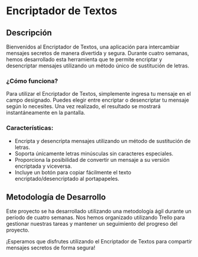 # Encriptador de Textos

## Descripción

Bienvenidos al Encriptador de Textos, una aplicación para intercambiar mensajes secretos de manera divertida y segura. Durante cuatro semanas, hemos desarrollado esta herramienta que te permite encriptar y desencriptar mensajes utilizando un método único de sustitución de letras.

### ¿Cómo funciona?

Para utilizar el Encriptador de Textos, simplemente ingresa tu mensaje en el campo designado. Puedes elegir entre encriptar o desencriptar tu mensaje según lo necesites. Una vez realizado, el resultado se mostrará instantáneamente en la pantalla.

### Características:

- Encripta y desencripta mensajes utilizando un método de sustitución de letras.
- Soporta únicamente letras minúsculas sin caracteres especiales.
- Proporciona la posibilidad de convertir un mensaje a su versión encriptada y viceversa.
- Incluye un botón para copiar fácilmente el texto encriptado/desencriptado al portapapeles.

## Metodología de Desarrollo

Este proyecto se ha desarrollado utilizando una metodología ágil durante un período de cuatro semanas. Nos hemos organizado utilizando Trello para gestionar nuestras tareas y mantener un seguimiento del progreso del proyecto.

¡Esperamos que disfrutes utilizando el Encriptador de Textos para compartir mensajes secretos de forma segura!
